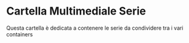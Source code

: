 # Cartella Multimediale Serie

Questa cartella è dedicata a contenere le serie da condividere tra i vari containers